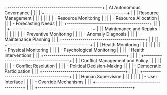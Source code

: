 +-----------------------------------------------+
|            AI    Autonomous Governance        |
|                                               |
|  +-----------------------------------------+  |
|  |          Resource Management            |  |
|  |                                         |  |
|  |  - Resource Monitoring                  |  |
|  |  - Resource Allocation                  |  |
|  |  - Forecasting Needs                    |  |
|  +-----------------------------------------+  |
|                                               |
|  +-----------------------------------------+  |
|  |         Maintenance and Repairs         |  |
|  |                                         |  |
|  |  - Preventive Monitoring                |  |
|  |  - Anomaly Diagnosis                    |  |
|  |  - Maintenance Planning                 |  |
|  +-----------------------------------------+  |
|                                               |
|  +-----------------------------------------+  |
|  |         Health Monitoring               |  |
|  |                                         |  |
|  |  - Physical Monitoring                  |  |
|  |  - Psychological Monitoring             |  |
|  |  - Health Interventions                 |  |
|  +-----------------------------------------+  |
|                                               |
|  +-----------------------------------------+  |
|  |      Conflict Management and Policy     |  |
|  |                                         |  |
|  |  - Conflict Resolution                  |  |
|  |  - Political Decision-Making            |  |
|  |  - Democratic Participation             |  |
|  +-----------------------------------------+  |
|                                               |
|  +-----------------------------------------+  |
|  |            Human Supervision            |  |
|  |                                         |  |
|  |  - User Interface                       |  |
|  |  - Override Mechanisms                  |  |
|  +-----------------------------------------+  |
|                                               |
+-----------------------------------------------+